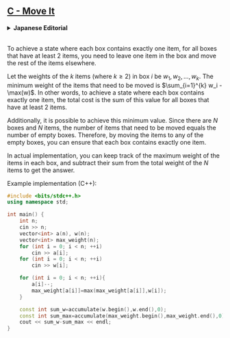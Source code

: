 ## [C - Move It](https://atcoder.jp/contests/abc360/tasks/abc360_c)

<details><summary><b>Japanese Editorial</b></summary>

すべての箱に荷物が $1$ 個ずつある状態にするには、少なくとも $2$ 個以上荷物があるすべての箱について、箱に荷物を $1$ 個だけ残してそれ以外の荷物を移動させる必要があります。

$2$ 個以上の荷物がある箱 $i$ に入っている $k(2 \le k)$ 個の荷物の重さを $w_1, w_2, \dots, w_k$ とすると、移動させる必要のある荷物の重さの最小値は、$\sum_{i=1}^{k} w_i - \max(w)$ です。 つまり、すべての箱に荷物が $1$ 個ずつある状態にするには $2$ 個以上の荷物がある箱について、この値の総和がかかるコストとしてありえる最小値となります。

また、この最小値を達成することができます。荷物も箱も互いに $N$ 個ずつあるため、移動させる必要がある荷物の個数は何も入っていない箱の個数と一致します。そのため、移動させる荷物を任意の何も入っていない箱に入れることですべての箱に荷物が $1$ つずつ入っている状態にすることができます。

実際に実装する際には、各箱に入っている荷物の重さの最大値を管理し、それらの総和をを $N$ 個の荷物の重さの総和から引くことで答えを求めることができます。

実装例(C++):



```cpp
#include <bits/stdc++.h>
using namespace std;

int main() {
    int n;
    cin >> n;
    vector<int> a(n), w(n);
    vector<int> max_weight(n);
    for (int i = 0; i < n; ++i)
        cin >> a[i];
    for (int i = 0; i < n; ++i)
        cin >> w[i];

    for (int i = 0; i < n; ++i){
        a[i]--;
        max_weight[a[i]]=max(max_weight[a[i]],w[i]);
    }

    const int sum_w=accumulate(w.begin(),w.end(),0);
    const int sum_max=accumulate(max_weight.begin(),max_weight.end(),0);
    cout << sum_w-sum_max << endl;
}
```

</details><br>


To achieve a state where each box contains exactly one item, for all boxes that have at least 2 items, you need to leave one item in the box and move the rest of the items elsewhere.

Let the weights of the $k$ items (where $k \ge 2$) in box $i$ be $w_1, w_2, \dots, w_k$. The minimum weight of the items that need to be moved is $\sum_{i=1}^{k} w_i - \max(w)$. In other words, to achieve a state where each box contains exactly one item, the total cost is the sum of this value for all boxes that have at least 2 items.

Additionally, it is possible to achieve this minimum value. Since there are $N$ boxes and $N$ items, the number of items that need to be moved equals the number of empty boxes. Therefore, by moving the items to any of the empty boxes, you can ensure that each box contains exactly one item.

In actual implementation, you can keep track of the maximum weight of the items in each box, and subtract their sum from the total weight of the $N$ items to get the answer.

Example implementation (C++):

```cpp
#include <bits/stdc++.h>
using namespace std;

int main() {
    int n;
    cin >> n;
    vector<int> a(n), w(n);
    vector<int> max_weight(n);
    for (int i = 0; i < n; ++i)
        cin >> a[i];
    for (int i = 0; i < n; ++i)
        cin >> w[i];

    for (int i = 0; i < n; ++i){
        a[i]--;
        max_weight[a[i]]=max(max_weight[a[i]],w[i]);
    }

    const int sum_w=accumulate(w.begin(),w.end(),0);
    const int sum_max=accumulate(max_weight.begin(),max_weight.end(),0);
    cout << sum_w-sum_max << endl;
}
```
